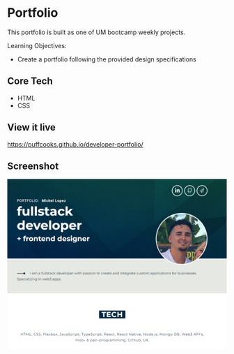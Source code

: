 # Portfolio
This portfolio is built as one of UM bootcamp weekly projects.


Learning Objectives:
- Create a portfolio following the provided design specifications
<!-- - Web Accessibility -->
<!-- - Cross-browser Testing -->


## Core Tech
- HTML
- CSS



## View it live
https://puffcooks.github.io/developer-portfolio/



## Screenshot
![Website Screenshot](./img/screenshotofsite.png?raw=true "Screenshot")